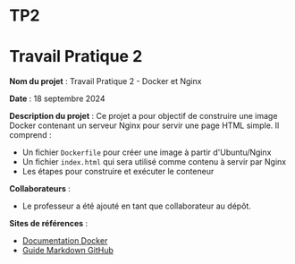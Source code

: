 # TP2
# Travail Pratique 2

**Nom du projet** : Travail Pratique 2 - Docker et Nginx

**Date** : 18 septembre 2024

**Description du projet** :
Ce projet a pour objectif de construire une image Docker contenant un serveur Nginx pour servir une page HTML simple. Il comprend :
- Un fichier `Dockerfile` pour créer une image à partir d'Ubuntu/Nginx
- Un fichier `index.html` qui sera utilisé comme contenu à servir par Nginx
- Les étapes pour construire et exécuter le conteneur

**Collaborateurs** :
- Le professeur a été ajouté en tant que collaborateur au dépôt.

**Sites de références** :
- [Documentation Docker](https://docs.docker.com/)
- [Guide Markdown GitHub](https://guides.github.com/features/mastering-markdown/)

